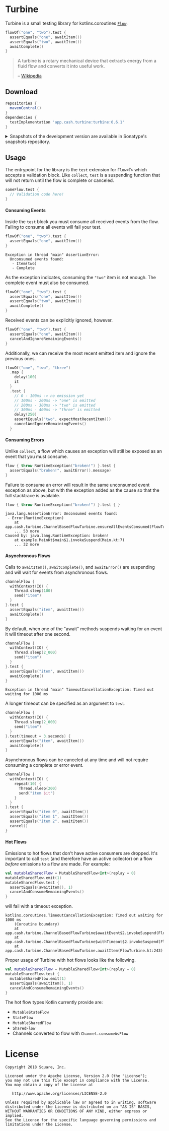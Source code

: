 # Turbine

Turbine is a small testing library for kotlinx.coroutines
[`Flow`](https://kotlin.github.io/kotlinx.coroutines/kotlinx-coroutines-core/kotlinx.coroutines.flow/-flow/).

```kotlin
flowOf("one", "two").test {
  assertEquals("one", awaitItem())
  assertEquals("two", awaitItem())
  awaitComplete()
}
```

> A turbine is a rotary mechanical device that extracts energy from a fluid flow and converts it into useful work.
>
> – [Wikipedia](https://en.wikipedia.org/wiki/Turbine)

## Download

```groovy
repositories {
  mavenCentral()
}
dependencies {
  testImplementation 'app.cash.turbine:turbine:0.6.1'
}
```

<details>
<summary>Snapshots of the development version are available in Sonatype's snapshots repository.</summary>
<p>

```groovy
repositories {
  maven {
    url 'https://oss.sonatype.org/content/repositories/snapshots/'
  }
}
dependencies {
  testImplementation 'app.cash.turbine:turbine:0.7.0-SNAPSHOT'
}
```

</p>
</details>

## Usage

The entrypoint for the library is the `test` extension for `Flow<T>` which accepts a validation
block. Like `collect`, `test` is a suspending function that will not return until the flow is
complete or canceled.

```kotlin
someFlow.test {
  // Validation code here!
}
```

#### Consuming Events

Inside the `test` block you must consume all received events from the flow. Failing to consume all
events will fail your test.

```kotlin
flowOf("one", "two").test {
  assertEquals("one", awaitItem())
}
```
```
Exception in thread "main" AssertionError:
  Unconsumed events found:
   - Item(two)
   - Complete
```

As the exception indicates, consuming the `"two"` item is not enough. The complete event must
also be consumed.

```kotlin
flowOf("one", "two").test {
  assertEquals("one", awaitItem())
  assertEquals("two", awaitItem())
  awaitComplete()
}
```

Received events can be explicitly ignored, however.

```kotlin
flowOf("one", "two").test {
  assertEquals("one", awaitItem())
  cancelAndIgnoreRemainingEvents()
}
```

Additionally, we can receive the most recent emitted item and ignore the previous ones.

```kotlin
flowOf("one", "two", "three")
  .map {
    delay(100)
    it
  }
  .test {
    // 0 - 100ms -> no emission yet
    // 100ms - 200ms -> "one" is emitted
    // 200ms - 300ms -> "two" is emitted
    // 300ms - 400ms -> "three" is emitted
    delay(250)
    assertEquals("two", expectMostRecentItem())
    cancelAndIgnoreRemainingEvents()
  }
```

#### Consuming Errors

Unlike `collect`, a flow which causes an exception will still be exposed as an event that you
must consume.

```kotlin
flow { throw RuntimeException("broken!") }.test {
  assertEquals("broken!", awaitError().message)
}
```

Failure to consume an error will result in the same unconsumed event exception as above, but
with the exception added as the cause so that the full stacktrace is available.

```kotlin
flow { throw RuntimeException("broken!") }.test { }
```
```
java.lang.AssertionError: Unconsumed events found:
 - Error(RuntimeException)
    at app.cash.turbine.ChannelBasedFlowTurbine.ensureAllEventsConsumed(FlowTurbine.kt:240)
    ... 53 more
Caused by: java.lang.RuntimeException: broken!
    at example.MainKt$main$1.invokeSuspend(Main.kt:7)
    ... 32 more
```

#### Asynchronous Flows

Calls to `awaitItem()`, `awaitComplete()`, and `awaitError()` are suspending and will wait
for events from asynchronous flows.

```kotlin
channelFlow {
  withContext(IO) {
    Thread.sleep(100)
    send("item")
  }
}.test {
  assertEquals("item", awaitItem())
  awaitComplete()
}
```

By default, when one of the "await" methods suspends waiting for an event it will timeout after
one second.

```kotlin
channelFlow {
  withContext(IO) {
    Thread.sleep(2_000)
    send("item")
  }
}.test {
  assertEquals("item", awaitItem())
  awaitComplete()
}
```
```
Exception in thread "main" TimeoutCancellationException: Timed out waiting for 1000 ms
```

A longer timeout can be specified as an argument to `test`.

```kotlin
channelFlow {
  withContext(IO) {
    Thread.sleep(2_000)
    send("item")
  }
}.test(timeout = 3.seconds) {
  assertEquals("item", awaitItem())
  awaitComplete()
}
```

Asynchronous flows can be canceled at any time and will not require consuming a complete or
error event.

```kotlin
channelFlow {
  withContext(IO) {
    repeat(10) {
      Thread.sleep(200)
      send("item $it")
    }
  }
}.test {
  assertEquals("item 0", awaitItem())
  assertEquals("item 1", awaitItem())
  assertEquals("item 2", awaitItem())
  cancel()
}
```

#### Hot Flows

Emissions to hot flows that don't have active consumers are dropped. It's important to call `test`
(and therefore have an active collector) on a flow _before_ emissions to a flow are made. For example:

```kotlin
val mutableSharedFlow = MutableSharedFlow<Int>(replay = 0)
mutableSharedFlow.emit(1)
mutableSharedFlow.test {
  assertEquals(awaitItem(), 1)
  cancelAndConsumeRemainingEvents()
}
```

will fail with a timeout exception.

```
kotlinx.coroutines.TimeoutCancellationException: Timed out waiting for 1000 ms
	(Coroutine boundary)
	at app.cash.turbine.ChannelBasedFlowTurbine$awaitEvent$2.invokeSuspend(FlowTurbine.kt:238)
	at app.cash.turbine.ChannelBasedFlowTurbine$withTimeout$2.invokeSuspend(FlowTurbine.kt:206)
	at app.cash.turbine.ChannelBasedFlowTurbine.awaitItem(FlowTurbine.kt:243)
```

Proper usage of Turbine with hot flows looks like the following.

```kotlin
val mutableSharedFlow = MutableSharedFlow<Int>(replay = 0)
mutableSharedFlow.test {
  mutableSharedFlow.emit(1)
  assertEquals(awaitItem(), 1)
  cancelAndConsumeRemainingEvents()
}
```

The hot flow types Kotlin currently provide are:
* `MutableStateFlow`
* `StateFlow`
* `MutableSharedFlow`
* `SharedFlow`
* Channels converted to flow with `Channel.consumeAsFlow`


# License

    Copyright 2018 Square, Inc.

    Licensed under the Apache License, Version 2.0 (the "License");
    you may not use this file except in compliance with the License.
    You may obtain a copy of the License at

       http://www.apache.org/licenses/LICENSE-2.0

    Unless required by applicable law or agreed to in writing, software
    distributed under the License is distributed on an "AS IS" BASIS,
    WITHOUT WARRANTIES OR CONDITIONS OF ANY KIND, either express or implied.
    See the License for the specific language governing permissions and
    limitations under the License.
